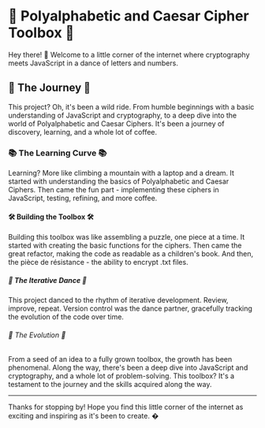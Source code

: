# 🚀 Polyalphabetic and Caesar Cipher Toolbox 🚀

Hey there! 👋 Welcome to a little corner of the internet where cryptography meets JavaScript in a dance of letters and numbers. 

## 🧠 The Journey 🧠

This project? Oh, it's been a wild ride. From humble beginnings with a basic understanding of JavaScript and cryptography, to a deep dive into the world of Polyalphabetic and Caesar Ciphers. It's been a journey of discovery, learning, and a whole lot of coffee.

### 📚 The Learning Curve 📚

Learning? More like climbing a mountain with a laptop and a dream. It started with understanding the basics of Polyalphabetic and Caesar Ciphers. Then came the fun part - implementing these ciphers in JavaScript, testing, refining, and more coffee.

#### 🛠️ Building the Toolbox 🛠️

Building this toolbox was like assembling a puzzle, one piece at a time. It started with creating the basic functions for the ciphers. Then came the great refactor, making the code as readable as a children's book. And then, the pièce de résistance - the ability to encrypt .txt files. 

##### 🔄 The Iterative Dance 🔄

This project danced to the rhythm of iterative development. Review, improve, repeat. Version control was the dance partner, gracefully tracking the evolution of the code over time.

###### 🌱 The Evolution 🌱

From a seed of an idea to a fully grown toolbox, the growth has been phenomenal. Along the way, there's been a deep dive into JavaScript and cryptography, and a whole lot of problem-solving. This toolbox? It's a testament to the journey and the skills acquired along the way.

---

Thanks for stopping by! Hope you find this little corner of the internet as exciting and inspiring as it's been to create. �
